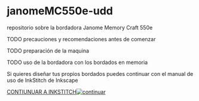 # janomeMC550e-udd
repositorio sobre la bordadora Janome Memory Craft 550e

<div id="pdf"></div>
<script src="https://unpkg.com/pdfobject"></script>
<script>PDFObject.embed("docs\Manual-de-instrucciones-MC550E.pdf", "#pdf");</script>


TODO precauciones y recomendaciones antes de comenzar

TODO preparación de la maquina

TODO uso de la bordadora con los bordados en memoria

Si quieres diseñar tus propios bordados puedes continuar con el manual de uso de InkStitch de Inkscape 

[CONTIUNUAR A INKSTITCH](inkstitch/)[![continuar](https://web.archive.org/web/20000829204600/http://www.geocities.com:80/Tokyo/Gulf/6263/next.gif)](fab/)
